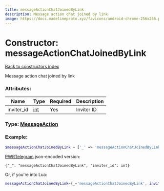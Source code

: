 ```yaml
---
title: messageActionChatJoinedByLink
description: Message action chat joined by link
image: https://docs.madelineproto.xyz/favicons/android-chrome-256x256.png
---
```

# Constructor: messageActionChatJoinedByLink  
[Back to constructors index](index.md)



Message action chat joined by link

### Attributes:

| Name     |    Type       | Required | Description |
|----------|---------------|----------|-------------|
|inviter\_id|[int](../types/int.md) | Yes|Inviter ID|



### Type: [MessageAction](../types/MessageAction.md)


### Example:

```php
$messageActionChatJoinedByLink = ['_' => 'messageActionChatJoinedByLink', 'inviter_id' => int];
```  

[PWRTelegram](https://pwrtelegram.xyz) json-encoded version:

```
{"_": "messageActionChatJoinedByLink", "inviter_id": int}
```


Or, if you're into Lua:

```lua
messageActionChatJoinedByLink={_='messageActionChatJoinedByLink', inviter_id=int}

```


